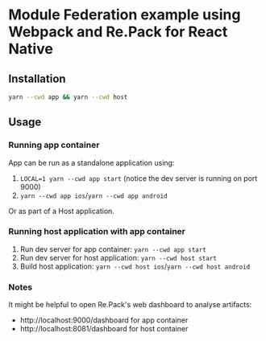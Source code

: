# Module Federation example using Webpack and Re.Pack for React Native

## Installation

```bash
yarn --cwd app && yarn --cwd host
```

## Usage

### Running app container

App can be run as a standalone application using:
1. `LOCAL=1 yarn --cwd app start` (notice the dev server is running on port 9000)
2. `yarn --cwd app ios`/`yarn --cwd app android`
  
Or as part of a Host application.

### Running host application with app container

1. Run dev server for app container: `yarn --cwd app start`
2. Run dev server for host application: `yarn --cwd host start`
3. Build host application: `yarn --cwd host ios`/`yarn --cwd host android`

### Notes

It might be helpful to open Re.Pack's web dashboard to analyse artifacts:

- http://localhost:9000/dashboard for app container
- http://localhost:8081/dashboard for host container
